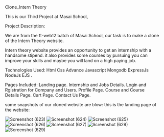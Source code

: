 Clone_Intern Theory

This is our Third Project at Masai School,

Project Description:

We are from the ft-web12 batch of Masai School, our task is to make a clone of the Intern Theory website.

Intern theory website provides an opportunity to get an internship with a handsome stipend. it also provides some courses by pursuing you can improve your skills and maybe you will land on a high paying job.

Technologies Used: Html Css Advance Javascript Mongodb ExpressJs NodeJs EJS .

Pages Included: Landing page. Internship and Jobs Details. Login and Rgistration for Company and Users. Profile Page. Course and Course Details Page. Cart Page. Contact Us Page.

some snapshots of our cloned website are blow: this is the landing page of the website:


![Screenshot (623)](https://user-images.githubusercontent.com/91534605/146679971-0b5f9952-947c-4ef4-9e1c-f52763dfe21b.png)
![Screenshot (624)](https://user-images.githubusercontent.com/91534605/146679973-8529a71f-c963-4841-a812-d350d0713366.png)
![Screenshot (625)](https://user-images.githubusercontent.com/91534605/146679974-758bd6e9-6ae5-45db-a632-540b63b05e9f.png)
![Screenshot (626)](https://user-images.githubusercontent.com/91534605/146679975-9cf67ad2-4dae-400c-8f25-bcd879b5f661.png)
![Screenshot (627)](https://user-images.githubusercontent.com/91534605/146679979-a8f4f809-8bd1-4063-a8e3-5796db818c37.png)
![Screenshot (628)](https://user-images.githubusercontent.com/91534605/146679980-9f0bdf0c-7ae5-4f9b-9293-e01b346151c6.png)
![Screenshot (629)](https://user-images.githubusercontent.com/91534605/146679981-56ecf1da-b5cd-4102-9136-99bdf0768cd0.png)
